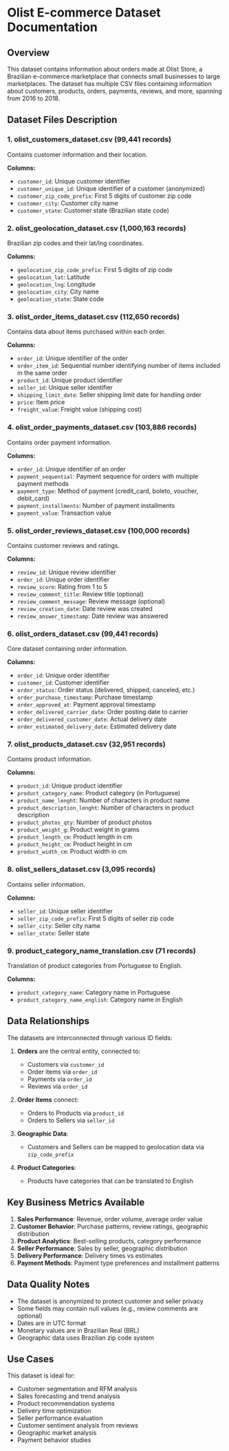 # Olist E-commerce Dataset Documentation

## Overview
This dataset contains information about orders made at Olist Store, a Brazilian e-commerce marketplace that connects small businesses to large marketplaces. The dataset has multiple CSV files containing information about customers, products, orders, payments, reviews, and more, spanning from 2016 to 2018.

## Dataset Files Description

### 1. olist_customers_dataset.csv (99,441 records)
Contains customer information and their location.

**Columns:**
- `customer_id`: Unique customer identifier
- `customer_unique_id`: Unique identifier of a customer (anonymized)
- `customer_zip_code_prefix`: First 5 digits of customer zip code
- `customer_city`: Customer city name
- `customer_state`: Customer state (Brazilian state code)

### 2. olist_geolocation_dataset.csv (1,000,163 records)
Brazilian zip codes and their lat/lng coordinates.

**Columns:**
- `geolocation_zip_code_prefix`: First 5 digits of zip code
- `geolocation_lat`: Latitude
- `geolocation_lng`: Longitude
- `geolocation_city`: City name
- `geolocation_state`: State code

### 3. olist_order_items_dataset.csv (112,650 records)
Contains data about items purchased within each order.

**Columns:**
- `order_id`: Unique identifier of the order
- `order_item_id`: Sequential number identifying number of items included in the same order
- `product_id`: Unique product identifier
- `seller_id`: Unique seller identifier
- `shipping_limit_date`: Seller shipping limit date for handling order
- `price`: Item price
- `freight_value`: Freight value (shipping cost)

### 4. olist_order_payments_dataset.csv (103,886 records)
Contains order payment information.

**Columns:**
- `order_id`: Unique identifier of an order
- `payment_sequential`: Payment sequence for orders with multiple payment methods
- `payment_type`: Method of payment (credit_card, boleto, voucher, debit_card)
- `payment_installments`: Number of payment installments
- `payment_value`: Transaction value

### 5. olist_order_reviews_dataset.csv (100,000 records)
Contains customer reviews and ratings.

**Columns:**
- `review_id`: Unique review identifier
- `order_id`: Unique order identifier
- `review_score`: Rating from 1 to 5
- `review_comment_title`: Review title (optional)
- `review_comment_message`: Review message (optional)
- `review_creation_date`: Date review was created
- `review_answer_timestamp`: Date review was answered

### 6. olist_orders_dataset.csv (99,441 records)
Core dataset containing order information.

**Columns:**
- `order_id`: Unique order identifier
- `customer_id`: Customer identifier
- `order_status`: Order status (delivered, shipped, canceled, etc.)
- `order_purchase_timestamp`: Purchase timestamp
- `order_approved_at`: Payment approval timestamp
- `order_delivered_carrier_date`: Order posting date to carrier
- `order_delivered_customer_date`: Actual delivery date
- `order_estimated_delivery_date`: Estimated delivery date

### 7. olist_products_dataset.csv (32,951 records)
Contains product information.

**Columns:**
- `product_id`: Unique product identifier
- `product_category_name`: Product category (in Portuguese)
- `product_name_lenght`: Number of characters in product name
- `product_description_lenght`: Number of characters in product description
- `product_photos_qty`: Number of product photos
- `product_weight_g`: Product weight in grams
- `product_length_cm`: Product length in cm
- `product_height_cm`: Product height in cm
- `product_width_cm`: Product width in cm

### 8. olist_sellers_dataset.csv (3,095 records)
Contains seller information.

**Columns:**
- `seller_id`: Unique seller identifier
- `seller_zip_code_prefix`: First 5 digits of seller zip code
- `seller_city`: Seller city name
- `seller_state`: Seller state

### 9. product_category_name_translation.csv (71 records)
Translation of product categories from Portuguese to English.

**Columns:**
- `product_category_name`: Category name in Portuguese
- `product_category_name_english`: Category name in English

## Data Relationships

The datasets are interconnected through various ID fields:

1. **Orders** are the central entity, connected to:
   - Customers via `customer_id`
   - Order items via `order_id`
   - Payments via `order_id`
   - Reviews via `order_id`

2. **Order Items** connect:
   - Orders to Products via `product_id`
   - Orders to Sellers via `seller_id`

3. **Geographic Data**:
   - Customers and Sellers can be mapped to geolocation data via `zip_code_prefix`

4. **Product Categories**:
   - Products have categories that can be translated to English

## Key Business Metrics Available

1. **Sales Performance**: Revenue, order volume, average order value
2. **Customer Behavior**: Purchase patterns, review ratings, geographic distribution
3. **Product Analytics**: Best-selling products, category performance
4. **Seller Performance**: Sales by seller, geographic distribution
5. **Delivery Performance**: Delivery times vs estimates
6. **Payment Methods**: Payment type preferences and installment patterns

## Data Quality Notes

- The dataset is anonymized to protect customer and seller privacy
- Some fields may contain null values (e.g., review comments are optional)
- Dates are in UTC format
- Monetary values are in Brazilian Real (BRL)
- Geographic data uses Brazilian zip code system

## Use Cases

This dataset is ideal for:
- Customer segmentation and RFM analysis
- Sales forecasting and trend analysis
- Product recommendation systems
- Delivery time optimization
- Seller performance evaluation
- Customer sentiment analysis from reviews
- Geographic market analysis
- Payment behavior studies